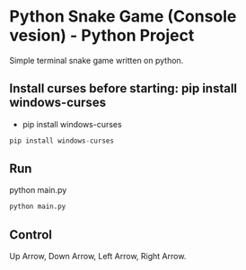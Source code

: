 # Python Snake Game (Console vesion) - Python Project
Simple terminal snake game written on python.

## Install curses before starting: pip install windows-curses
* pip install windows-curses

```python Install curses before starting: pip install windows-curses
pip install windows-curses
```

## Run

python main.py
```python Run
python main.py
```

## Control
Up Arrow, Down Arrow, Left Arrow, Right Arrow.